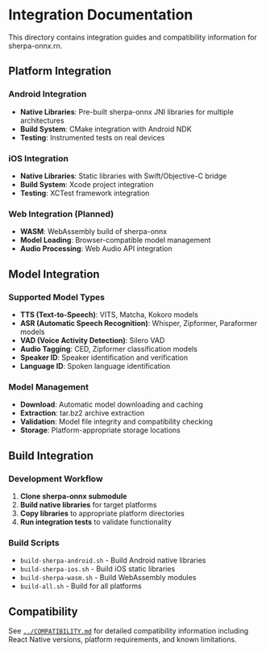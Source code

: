 # Integration Documentation

This directory contains integration guides and compatibility information for sherpa-onnx.rn.

## Platform Integration

### Android Integration
- **Native Libraries**: Pre-built sherpa-onnx JNI libraries for multiple architectures
- **Build System**: CMake integration with Android NDK
- **Testing**: Instrumented tests on real devices

### iOS Integration
- **Native Libraries**: Static libraries with Swift/Objective-C bridge
- **Build System**: Xcode project integration
- **Testing**: XCTest framework integration

### Web Integration (Planned)
- **WASM**: WebAssembly build of sherpa-onnx
- **Model Loading**: Browser-compatible model management
- **Audio Processing**: Web Audio API integration

## Model Integration

### Supported Model Types
- **TTS (Text-to-Speech)**: VITS, Matcha, Kokoro models
- **ASR (Automatic Speech Recognition)**: Whisper, Zipformer, Paraformer models
- **VAD (Voice Activity Detection)**: Silero VAD
- **Audio Tagging**: CED, Zipformer classification models
- **Speaker ID**: Speaker identification and verification
- **Language ID**: Spoken language identification

### Model Management
- **Download**: Automatic model downloading and caching
- **Extraction**: tar.bz2 archive extraction
- **Validation**: Model file integrity and compatibility checking
- **Storage**: Platform-appropriate storage locations

## Build Integration

### Development Workflow
1. **Clone sherpa-onnx submodule**
2. **Build native libraries** for target platforms
3. **Copy libraries** to appropriate platform directories
4. **Run integration tests** to validate functionality

### Build Scripts
- `build-sherpa-android.sh` - Build Android native libraries
- `build-sherpa-ios.sh` - Build iOS static libraries  
- `build-sherpa-wasm.sh` - Build WebAssembly modules
- `build-all.sh` - Build for all platforms

## Compatibility

See [`../COMPATIBILITY.md`](../COMPATIBILITY.md) for detailed compatibility information including React Native versions, platform requirements, and known limitations.
